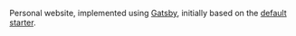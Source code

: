 Personal website, implemented using [Gatsby](https://www.gatsbyjs.org/), initially based on the [default starter](https://github.com/gatsbyjs/gatsby-starter-default).
